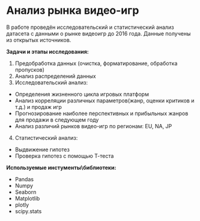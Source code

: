 # Анализ рынка видео-игр

В работе проведён исследовательский и статистический анализ датасета с данными о рынке видеоигр до 2016 года.
Данные получены из открытых источников. 

**Задачи и  этапы исследования:**
1. Предобработка данных (очистка, форматирование, обработка пропусков)
2. Анализ распределений данных
3. Исследовательский анализ:
  * Определения жизненного цикла игровых платформ
  * Анализ корреляции различных параметров(жанр, оценки критиков и т.д.) и продаж игр
  * Прогнозирование наиболее перспективных и прибыльных жанров для продажи в следующем году
  * Анализ различий рынков видео-игр по регионам: EU, NA, JP
4. Статистический анализ:
  * Выдвижение гипотез
  * Проверка гипотез с помощью Т-теста

**Используемые инстументы\библиотеки:**
- Pandas
- Numpy
- Seaborn
- Matplotlib
- plotly
- scipy.stats